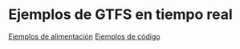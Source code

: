 # Ejemplos de GTFS en tiempo real

<div class="landing-page">
   <a class="button" href="../feed-examples">Ejemplos de alimentación</a> <a class="button" href="../code-examples">Ejemplos de código</a>
</div>
